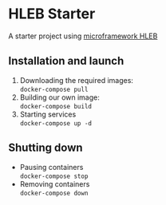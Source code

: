 # HLEB Starter

A starter project using [microframework HLEB](https://github.com/phphleb/hleb)

## Installation and launch

1. Downloading the required images:  
  `docker-compose pull`
2. Building our own image:  
  `docker-compose build`
3. Starting services  
  `docker-compose up -d`

## Shutting down

- Pausing containers  
  `docker-compose stop`
- Removing containers  
  `docker-compose down`
